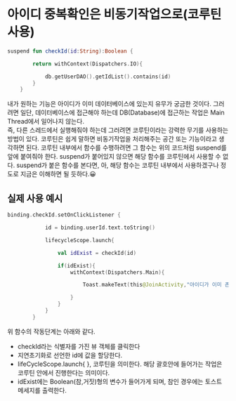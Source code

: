# 아이디 중복확인은 비동기작업으로(코루틴 사용)

~~~kotlin
suspend fun checkId(id:String):Boolean {

        return withContext(Dispatchers.IO){

            db.getUserDAO().getIdList().contains(id)
        }
    }
~~~

<div>내가 원하는 기능은 아이디가 이미 데이터베이스에 있는지 유무가 궁금한 것이다. 그러려면 일단, 데이터베이스에 접근해야 하는데 DB(Database)에 접근하는 작업은 Main Thread에서 일어나지 않는다.</div>
즉, 다른 스레드에서 실행해줘야 하는데 그러려면 코루틴이라는 강력한 무기를 사용하는 방법이 있다. 코루틴은 쉽게 말하면 비동기작업을 처리해주는 공간 또는 기능이라고 생각하면 된다. 코루틴 내부에서 함수를 수행하려면 그 함수는 
위의 코드처럼 suspend를 앞에 붙여줘야 한다. suspend가 붙어있지 않으면 해당 함수를 코루틴에서 사용할 수 없다. suspend가 붙은 함수를 본다면, 아, 해당 함수는 코루틴 내부에서 사용하겠구나 정도로 지금은 이해하면 될 듯하다.😀


## 실제 사용 예시

~~~kotlin
binding.checkId.setOnClickListener {

            id = binding.userId.text.toString()

            lifecycleScope.launch{

                val idExist = checkId(id)

                if(idExist){
                    withContext(Dispatchers.Main){

                        Toast.makeText(this@JoinActivity,"아이디가 이미 존재합니다.",Toast.LENGTH_SHORT).show()

                    }
                }
            }
        }
~~~

위 함수의 작동단계는 아래와 같다.
* checkId라는 식별자를 가진 뷰 객체를 클릭한다
* 지연초기화로 선언한 id에 값을 할당한다.
* lifeCycleScope.launch{ }, 코루틴을 의미한다. 해당 괄호안에 들어가는 작업은 코루틴 안에서 진행한다는 의미이다.
* idExist에는 Boolean(참,거짓)형의 변수가 들어가게 되며, 참인 경우에는 토스트 메세지를 출력한다.

